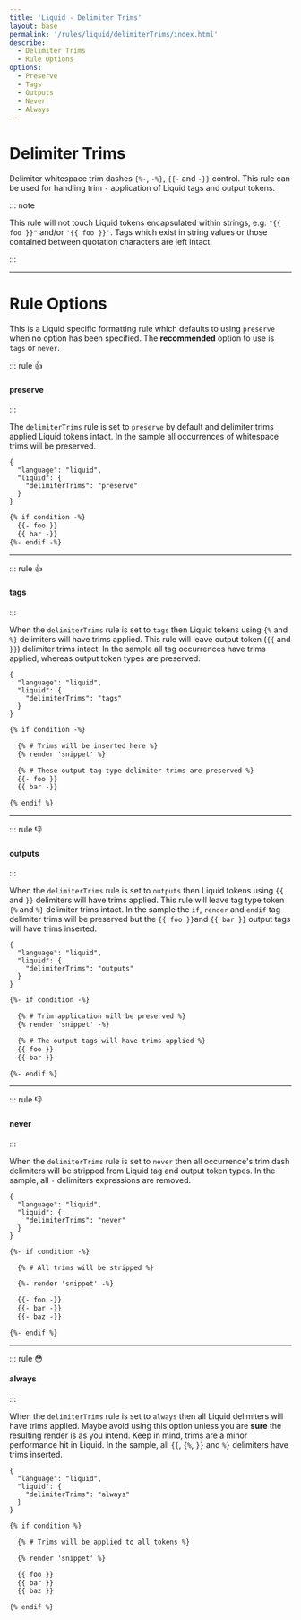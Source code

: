 ```yaml
---
title: 'Liquid - Delimiter Trims'
layout: base
permalink: '/rules/liquid/delimiterTrims/index.html'
describe:
  - Delimiter Trims
  - Rule Options
options:
  - Preserve
  - Tags
  - Outputs
  - Never
  - Always
---
```


# Delimiter Trims

Delimiter whitespace trim dashes `{%-`, `-%}`, `{{-` and `-}}` control. This rule can be used for handling trim `-` application of Liquid tags and output tokens.

::: note

This rule will not touch Liquid tokens encapsulated within strings, e.g: `"{{ foo }}"` and/or `'{{ foo }}'`. Tags which exist in string values or those contained between quotation characters are left intact.

:::

<!--

🙌 - Recommended Choice
👍 - Good Choice
👎 - Not Recommended
🤡 - Clown Choice
😳 - Bad Choice

-->

---

# Rule Options

This is a Liquid specific formatting rule which defaults to using `preserve` when no option has been specified. The **recommended** option to use is `tags` or `never`.

::: rule 👍

#### preserve

:::

The `delimiterTrims` rule is set to `preserve` by default and delimiter trims applied Liquid tokens intact. In the sample all occurrences of whitespace trims will be preserved.

```json:rules
{
  "language": "liquid",
  "liquid": {
    "delimiterTrims": "preserve"
  }
}
```

<!-- prettier-ignore -->
```html
{% if condition -%}
  {{- foo }}
  {{ bar -}}
{%- endif -%}
```

---

::: rule 👍

#### tags

:::

When the `delimiterTrims` rule is set to `tags` then Liquid tokens using `{%` and `%}` delimiters will have trims applied. This rule will leave output token (`{{` and `}}`) delimiter trims intact. In the sample all tag occurrences have trims applied, whereas output token types are preserved.

```json:rules
{
  "language": "liquid",
  "liquid": {
    "delimiterTrims": "tags"
  }
}
```

<!-- prettier-ignore -->
```html
{% if condition -%}

  {% # Trims will be inserted here %}
  {% render 'snippet' %}

  {% # These output tag type delimiter trims are preserved %}
  {{- foo }}
  {{ bar -}}

{% endif %}
```

---

::: rule 👎

#### outputs

:::

When the `delimiterTrims` rule is set to `outputs` then Liquid tokens using `{{` and `}}` delimiters will have trims applied. This rule will leave tag type token `{%` and `%}` delimiter trims intact. In the sample the `if`, `render` and `endif` tag delimiter trims will be preserved but the `{{ foo }}`and `{{ bar }}` output tags will have trims inserted.

```json:rules
{
  "language": "liquid",
  "liquid": {
    "delimiterTrims": "outputs"
  }
}
```

<!-- prettier-ignore -->
```html
{%- if condition -%}

  {% # Trim application will be preserved %}
  {% render 'snippet' -%}

  {% # The output tags will have trims applied %}
  {{ foo }}
  {{ bar }}

{%- endif %}
```

---

::: rule 👎

#### never

:::

When the `delimiterTrims` rule is set to `never` then all occurrence's trim dash delimiters will be stripped from Liquid tag and output token types. In the sample, all `-` delimiters expressions are removed.

```json:rules
{
  "language": "liquid",
  "liquid": {
    "delimiterTrims": "never"
  }
}
```

<!-- prettier-ignore -->
```html
{%- if condition -%}

  {% # All trims will be stripped %}

  {%- render 'snippet' -%}

  {{- foo -}}
  {{- bar -}}
  {{- baz -}}

{%- endif %}
```

---

::: rule 😳

#### always

:::

When the `delimiterTrims` rule is set to `always` then all Liquid delimiters will have trims applied. Maybe avoid using this option unless you are **sure** the resulting render is as you intend. Keep in mind, trims are a minor performance hit in Liquid. In the sample, all `{{`, `{%`, `}}` and `%}` delimiters have trims inserted.

```json:rules
{
  "language": "liquid",
  "liquid": {
    "delimiterTrims": "always"
  }
}
```

<!-- prettier-ignore -->
```html
{% if condition %}

  {% # Trims will be applied to all tokens %}

  {% render 'snippet' %}

  {{ foo }}
  {{ bar }}
  {{ baz }}

{% endif %}
```
